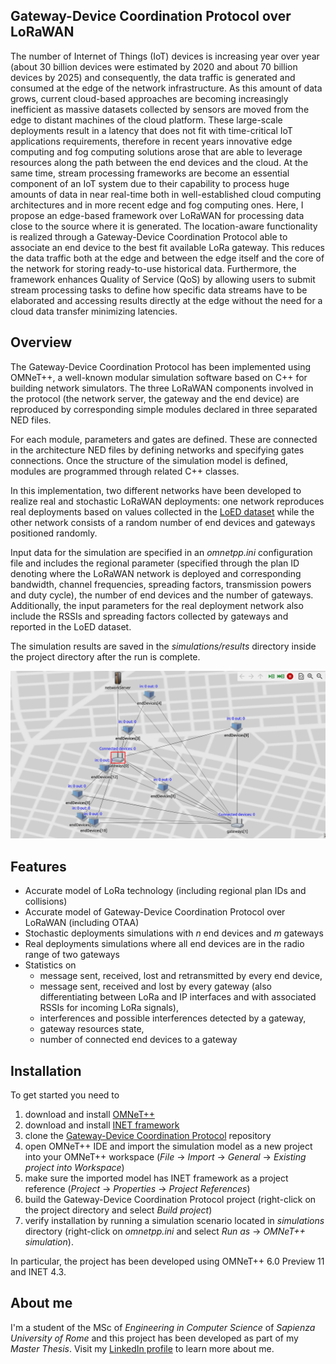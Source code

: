 ## Gateway-Device Coordination Protocol over LoRaWAN
The number of Internet of Things (IoT) devices is increasing year over year (about 30 billion devices were estimated by 2020 and about 70 billion devices by 2025) and consequently, the data traffic is generated and consumed at the edge of the network infrastructure. 
As this amount of data grows, current cloud-based approaches are becoming increasingly inefficient as massive datasets collected by sensors are moved from the edge to distant machines of the cloud platform.
These large-scale deployments result in a latency that does not fit with time-critical IoT applications requirements, therefore in recent years innovative edge computing and fog computing solutions arose that are able to leverage resources along the path between the end devices and the cloud.
At the same time, stream processing frameworks are become an essential component of an IoT system due to their capability to process huge amounts of data in near real-time both in well-established cloud computing architectures and in more recent edge and fog computing ones.
Here, I propose an edge-based framework over LoRaWAN for processing data close to the source where it is generated.
The location-aware functionality is realized through a Gateway-Device Coordination Protocol able to associate an end device to the best fit available LoRa gateway.
This reduces the data traffic both at the edge and between the edge itself and the core of the network for storing ready-to-use historical data. 
Furthermore, the framework enhances Quality of Service (QoS) by allowing users to submit stream processing tasks to define how specific data streams have to be elaborated and accessing results directly at the edge without the need for a cloud data transfer minimizing latencies.


## Overview
The Gateway-Device Coordination Protocol has been implemented using OMNeT++, a well-known modular simulation software based on C++ for building network simulators.
The three LoRaWAN components involved in the protocol (the network server, the gateway and the end device) are reproduced by corresponding simple modules declared in three separated NED files.

For each module, parameters and gates are defined. 
These are connected in the architecture NED files by defining networks and specifying gates connections.
Once the structure of the simulation model is defined, modules are programmed through related C++ classes.

In this implementation, two different networks have been developed to realize real and stochastic LoRaWAN deployments: one network reproduces real deployments based on values collected in the [LoED dataset](https://zenodo.org/record/4121430) while the other network consists of a random number of end devices and gateways positioned randomly.

Input data for the simulation are specified in an *omnetpp.ini* configuration file and includes the regional parameter (specified through the plan ID denoting where the LoRaWAN network is deployed and corresponding bandwidth, channel frequencies, spreading factors, transmission powers and duty cycle), the number of end devices and the number of gateways.
Additionally, the input parameters for the real deployment network also include the RSSIs and spreading factors collected by gateways and reported in the LoED dataset.

The simulation results are saved in the *simulations/results* directory inside the project directory after the run is complete.

![Example of real deployment from LoED dataset 2020-08-01](/screenshots/real_deployment_example_LoED_20190301.png)


## Features
- Accurate model of LoRa technology (including regional plan IDs and collisions)
- Accurate model of Gateway-Device Coordination Protocol over LoRaWAN (including OTAA)
- Stochastic deployments simulations with *n* end devices and *m* gateways
- Real deployments simulations where all end devices are in the radio range of two gateways
- Statistics on
    - message sent, received, lost and retransmitted by every end device,
    - message sent, received and lost by every gateway (also differentiating between LoRa and IP interfaces and with associated RSSIs for incoming LoRa signals),
    - interferences and possible interferences detected by a gateway,
    - gateway resources state,
    - number of connected end devices to a gateway


## Installation
To get started you need to

1. download and install [OMNeT++](https://doc.omnetpp.org/omnetpp/InstallGuide.pdf)
2. download and install [INET framework](https://inet.omnetpp.org/Installation.html)
3. clone the [Gateway-Device Coordination Protocol]() repository 
4. open OMNeT++ IDE and import the simulation model as a new project into your OMNeT++ workspace (*File* -> *Import* -> *General* -> *Existing project into Workspace*)
4. make sure the imported model has INET framework as a project reference (*Project* -> *Properties* -> *Project References*)
5. build the Gateway-Device Coordination Protocol project (right-click on the project directory and select *Build project*)
6. verify installation by running a simulation scenario located in *simulations* directory (right-click on *omnetpp.ini* and select *Run as* -> *OMNeT++ simulation*).

In particular, the project has been developed using OMNeT++ 6.0 Preview 11 and INET 4.3.

## About me
I'm a student of the MSc of *Engineering in Computer Science* of *Sapienza University of Rome* and this project has been developed as part of my *Master Thesis*. Visit my [LinkedIn profile](https://www.linkedin.com/in/ivan-fardin-304a001a3/) to learn more about me.